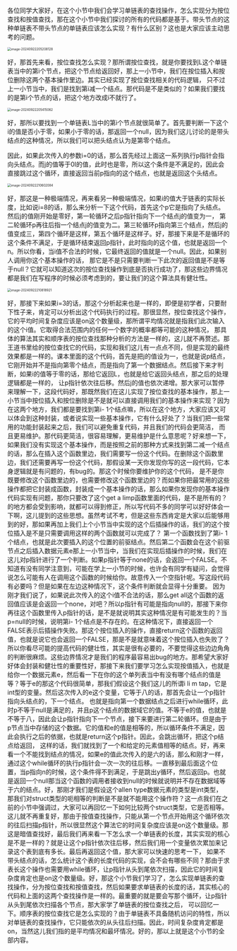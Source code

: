 各位同学大家好，在这个小节中我们会学习单链表的查找操作，怎么实现分为按位查找和按值查找，那在这个小节中我们探讨的所有的代码都是基于。带头节点的这种单链表不带头节点的单链表应该怎么实现？有什么区别？这也是大家应该主动思考的问题。

<img src="/Users/yuebinghui/Documents/program/github/note/images/image-20240922205208128.png" alt="image-20240922205208128" style="zoom:50%;" />

好，那首先来看，按位查找怎么实现？那所谓按位查找，就是你要找到L这个单链表当中的第i个节点，把这个节点给返回好，那上一小节中，我们在按位插入和按位删除这两个基本操作里边。其实已经实现了按位查找相关的代码逻辑，
只不过上一小节当中，我们是找到第i减一个结点。那代码是不是类似的？如果我们要找的是第i个节点的话，把这个地方改成i不就行了。

<img src="/Users/yuebinghui/Documents/program/github/note/images/image-20240922205415062.png" alt="image-20240922205415062" style="zoom:50%;" />

好，那所以要找到一个单链表L当中的第i个节点就很简单了。首先要判断一下这个i的值是否小于零，如果小于零的话，那返回一个null，因为我们这儿讨论的是带头结点的这种情况，所以我们可以把头结点认为是第零个结点。

因此，如果此次传入的参数i=0的话，那么首先经过上面这一系列执行p指针会指向头结点。而j的值等于0I的值，此时也是零，所以这个条件是不满足的，因此会直接跳过这个循环，直接返回当前p指向的这个结点，也就是返回这个头结点。

<img src="/Users/yuebinghui/Documents/program/github/note/images/image-20240922210602084.png" alt="image-20240922210602084" style="zoom:50%;" />

好，那这是一种极端情况，再来看另一种极端情况，如果i的值大于链表的实际长度，比如说i=8的话，那么来分析一下这个代码，首先这个p它是指向了头结点。然后j的值刚开始是零好，第一轮循环之后p指针指向下一个结点j的值变为一，
第二轮循环p再往后指一个结点j的值变为二。第三轮循环p指向第三个结点，然后j的值变成三，第四个循环是这样，第五个循环是这样子。好，那接下来是不是循环的这个条件不满足，于是循环结束返回p指针，此时指向的这个值，也就是返回一个n。所以你看，当i值不合法的时候，它最终返回的值就是一个null。因此，如果别人调用你这个基本操作的话，
那它是不是只需要判断一下此次的返回值是不是等于null？它就可以知道这次的按位查找操作到底是否执行成功了，那这些边界情况都是我们在写程序的时候必须考虑到的，要让我们的这个算法具有健壮性。

<img src="/Users/yuebinghui/Documents/program/github/note/images/image-20240922210818921.png" alt="image-20240922210818921" style="zoom:50%;" />

好，那接下来如果i=3的话，那这个分析起来也是一样的，即便是初学者，只要耐下性子来，肯定可以分析出这个代码执行的过程。那很显然，按位查找这个操作，它的平均时间复杂度应该是on这个数量级，那所谓平均情况就是指我们此次输入的这个i值。它取得合法范围内的任何一个数字的概率都等可能的这种情况，
那具体的算法其实和顺序表的按位查找那种分析的方法是一样的，这儿就不再赘述。那王道书里给的按位查找它的代码，实现和我们这儿有一点点不同，但是实现的最终效果都是一样的。课本里面的这个代码，首先是把j的值设为一，也就是说p结点，它刚开始并不是指向第零个结点，而是指向了第一个数据结点。然后接下来才判断，如果i的值等于零的话，那给它返回L，也就是给它返回头结点，那之后的处理逻辑都是一样的，
让p指针依次往后移。然后j的值也依次递增。那大家可以暂停来理解一下，这段代码好，那既然我们在这儿实现了按位查找的基本操作，那上一小节当中按位插入和按位删除是不是就可以直接调用我们的基本操作来实现？因为在这两个地方，我们都是要找到第i- 1个结点嘛，所以在这个地方，大家应该又可以体会到这种封装，或者说实现一些基本操作，它有什么好处了？当我们把一些常用的功能封装起来之后，我们可以避免重复代码，并且我们的代码会更简洁，
而且更易维护。那代码更简洁，很容易理解，更易维护是什么意思呢？好来想一下，如果我们没有实现这个基本操作，而是按照之前的那种方式来找到第二减一个结点的话，那么在插入这个函数里边，我们需要写一份这个代码。在删除这个函数里边，我们还需要再写一份这个代码，那假设某一天你发现你写的这一段代码，它本身逻辑就是有问题的，有bug的。那这个时候你要维护你的这个代码，
是不是你既要修改这个函数里边的，也需要修改这个函数里边的？而如果你把最常用的这些操作都把它封装成函数，封装成一个基本操作的话，那么如果你发现你的基本操作代码实现有问题，那你只要改了这个get a limp函数里面的代码，是不是所有的？的地方都会受到影响，就都可以得到修正，所以写代码不多的同学可以好好体会一下啊，这儿提到的这些思想。虽然考试不考，但是这些东西肯定是大家以后能够用到的好，那如果再加上我们上个小节当中实现的这个后插操作的话，我们的这个按位插入是不是只需要调用这样的两个函数就可以完成了？
第一个函数找到了第i- 1个结点，也就是此次要插入的这个位置的前驱结点。然后第二个函数会在这个前驱节点之后插入数据元素e那上一小节当中，当我们在实现后插操作的时候，我们在这儿对p指针进行了一个判断。如果p指针等于none的话，会返回一个FALSE。不知道有没有同学注意到，可能在学上一小节的时候，也许会有同学有疑问，会觉得说怎么可能有人在调用这个函数的时候给你。故意传入一个空指针呢。写这段代码有必要吗？但是如果在左边这种情况下，这个条件判断就会显得十分重要。
因为刚才我们说了，如果说此次传入的这个i值不合法的话，那么get all这个函数的返回值应该是会返回一个none，对吧？所以p指针有可能是指向null的，那接下来你再往这个函数里传入p指针的话，是不是就说明其实这种情况是有可能发生的？当p=null的时候，说明第i- 1个结点是不存在的。在这种情况下，直接返回一个FALSE表示后插操作失败。那这个按位插入的操作，直接return这个函数的返回值，也就是说它也会返回一个FALSE，那是不是就意味着这个按位插入也失败了？
所以你看尽可能的提高代码的健壮性，其实是很有必要的，不要觉得这些边边角角的判断很麻烦。这些边界情况才是我们的程序最容易出bug的地方。那希望大家好好体会封装和健壮性的重要性好，那接下来我们要学习怎么实现按值插入，也就是给你一个数据元素e，然后看一下在你的这个单列表当中有没有哪个结点的值是等？等于e的那这个代码很简单，那我们假设这个我们这儿的所谓i li m tap，它是int型的变量。然后这次传入的e这个变量，它等于八的话，那首先会让一个p指针指向头结点的，下一个结点。
也就是指向第一个数据结点之后进行while循环，此时p不等于null是满足的，并且p这个结点的数据域它的值。不等于e的值，也就是不等于八，因此会让p指针指向下一个节点，接下来要进行第二轮循环。但是由于p节点当中存储的这个数据。它的值和e的值是相等的，所以循环条件不满足，因此会执行之后的依据，也就是return这个p指针。因此，会跳出循环，把这个p结点给返回，
这样的话，我们就找到了一个和给定的元素值相等的结点。好，再来看一个不能找到结点的情况，如果e的值此次传入的是六的话，那么和刚才一样，通过这个while循环的执行p指针会一次一次的往后移。一直移到最后面这个位置，当p指向n的时候，这个条件得不到满足，于是跳出y循环，然后返回p。也就是返回一个null那当这个函数的调用者接收到null的时候就说明并不存在数据域等于六的结点。好，那刚才我们是假设这个allen type数据元素的类型是int类型，
那我们对struct类型的呃相等的判断是不是就不能用这个操作符？这一点我们在之前的小节中强调过，大家可以再回忆一下如何比较两个struct类型，它是否相等。这儿就不再重复好，那由于按值查找操作，只能从第一个节点开始用这个循环依次的往后扫描p指针，所以很显然这个算法它的时间复杂度应该是on这个数量级。那这是暗值查找好，最后我们再来看一下怎么求一个单链表的长度，其实实现的核心是不是一样的？就是让这个p指针依次往后移，然后我们用一个变量依次累加来记录这个表到底有多长。最后再返回这个值，那大家可以快速的思考一下，
如果不带头结点的话，怎么统计这个表的长度代码的实现，会不会有哪些不同？那由于求表长这个操作也需要用while循环，让p指针从头到尾依次扫描，因此它的时间复杂度肯定也是on这个数量级。好，那这个小节我们学习了，怎么实现单链表的查找操作，分为按位查找和按值查找，然后如果要求单链表的长度的话，其实核心的代码和上面的这两个查找操作是一样的。最重要的就是要会写那个循环，让p指针从头到尾依次扫描各个节点，那大家学了单链表的按位查找之后，
可以回忆一下。顺序表的按位查找它是怎么实现的？由于单链表不具备随机访问的特性，所以对单链表的查找操作，它只能依次的从头往后扫描。因此，时间复杂度肯定都是on，当然这儿我们指的是平均情况和最坏情况。好的，那以上就是这个小节的全部内容。